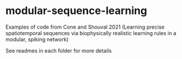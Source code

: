 # modular-sequence-learning
Examples of code from Cone and Shouval 2021 (Learning precise spatiotemporal sequences via biophysically realistic learning rules in a modular, spiking network) 

See readmes in each folder for more details
